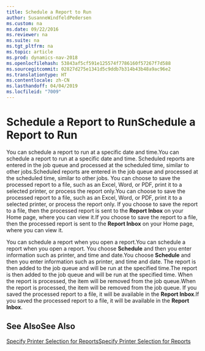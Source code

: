 ```yaml
---
title: Schedule a Report to Run
author: SusanneWindfeldPedersen
ms.custom: na
ms.date: 09/22/2016
ms.reviewer: na
ms.suite: na
ms.tgt_pltfrm: na
ms.topic: article
ms.prod: dynamics-nav-2018
ms.openlocfilehash: 53843af5cf591e125574f7786160f57267f7d588
ms.sourcegitcommit: 02827d275e1341d5c9ddb7b314b43b48a9ac96e2
ms.translationtype: HT
ms.contentlocale: zh-CN
ms.lasthandoff: 04/04/2019
ms.locfileid: "7009"
---
```

# <a name="schedule-a-report-to-run"></a><span data-ttu-id="ac9d0-102">Schedule a Report to Run</span><span class="sxs-lookup"><span data-stu-id="ac9d0-102">Schedule a Report to Run</span></span>
<span data-ttu-id="ac9d0-103">You can schedule a report to run at a specific date and time.</span><span class="sxs-lookup"><span data-stu-id="ac9d0-103">You can schedule a report to run at a specific date and time.</span></span> <span data-ttu-id="ac9d0-104">Scheduled reports are entered in the job queue and processed at the scheduled time, similar to other jobs.</span><span class="sxs-lookup"><span data-stu-id="ac9d0-104">Scheduled reports are entered in the job queue and processed at the scheduled time, similar to other jobs.</span></span> <span data-ttu-id="ac9d0-105">You can choose to save the processed report to a file, such as an Excel, Word, or PDF, print it to a selected printer, or process the report only.</span><span class="sxs-lookup"><span data-stu-id="ac9d0-105">You can choose to save the processed report to a file, such as an Excel, Word, or PDF, print it to a selected printer, or process the report only.</span></span> <span data-ttu-id="ac9d0-106">If you choose to save the report to a file, then the processed report is sent to the **Report Inbox** on your Home page, where you can view it.</span><span class="sxs-lookup"><span data-stu-id="ac9d0-106">If you choose to save the report to a file, then the processed report is sent to the **Report Inbox** on your Home page, where you can view it.</span></span> 

<span data-ttu-id="ac9d0-107">You can schedule a report when you open a report.</span><span class="sxs-lookup"><span data-stu-id="ac9d0-107">You can schedule a report when you open a report.</span></span> <span data-ttu-id="ac9d0-108">You choose **Schedule** and then you enter information such as printer, and time and date.</span><span class="sxs-lookup"><span data-stu-id="ac9d0-108">You choose **Schedule** and then you enter information such as printer, and time and date.</span></span> <span data-ttu-id="ac9d0-109">The report is then added to the job queue and will be run at the specified time.</span><span class="sxs-lookup"><span data-stu-id="ac9d0-109">The report is then added to the job queue and will be run at the specified time.</span></span> <span data-ttu-id="ac9d0-110">When the report is processed, the item will be removed from the job queue.</span><span class="sxs-lookup"><span data-stu-id="ac9d0-110">When the report is processed, the item will be removed from the job queue.</span></span> <span data-ttu-id="ac9d0-111">If you saved the processed report to a file, it will be available in the **Report Inbox**.</span><span class="sxs-lookup"><span data-stu-id="ac9d0-111">If you saved the processed report to a file, it will be available in the **Report Inbox**.</span></span>

## <a name="see-also"></a><span data-ttu-id="ac9d0-112">See Also</span><span class="sxs-lookup"><span data-stu-id="ac9d0-112">See Also</span></span>
[<span data-ttu-id="ac9d0-113">Specify Printer Selection for Reports</span><span class="sxs-lookup"><span data-stu-id="ac9d0-113">Specify Printer Selection for Reports</span></span>](ui-specify-printer-selection-reports.md) 

 

